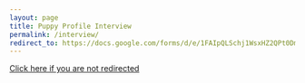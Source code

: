 ```yaml
---
layout: page
title: Puppy Profile Interview
permalink: /interview/
redirect_to: https://docs.google.com/forms/d/e/1FAIpQLSchj1WsxHZ2QPt0DmNW4Ivnnmb4Dt-gizH5Dpim05klW8PzFA/viewform?usp=sf_link
---
```


[Click here if you are not redirected](https://docs.google.com/forms/d/e/1FAIpQLSchj1WsxHZ2QPt0DmNW4Ivnnmb4Dt-gizH5Dpim05klW8PzFA/viewform?usp=sf_link)
